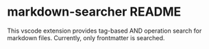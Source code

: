 # markdown-searcher README

This vscode extension provides tag-based AND operation search for markdown files. Currently, only frontmatter is searched.
